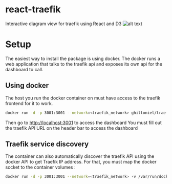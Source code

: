 # react-traefik

Interactive diagram view for traefik using React and D3
![alt text](https://image.ibb.co/enAZi5/Sans_titre.png "Screenshot")

# Setup
The easiest way to install the package is using docker. The docker runs a web application that talks to the traefik api and exposes its own api for the dashboard to call.

## Using docker
The host you run the docker container on must have access to the traefik frontend for it to work.
```sh
docker run -d -p 3001:3001 --network=<traefik_network> ghiltoniel/traefik-react
```

Then go to [http://localhost:3001](http://localhost:3001) to access the dashboard
You must fill out the traefik API URL on the header bar to access the dashboard

## Traefik service discovery
The container can also automatically discover the traefik API using the docker API to get Traefik IP address. For that, you must map the docker socket to the container volumes :

```sh
docker run -d -p 3001:3001 --network=<traefik_network> -v /var/run/docker.sock:/var/run/docker.sock ghiltoniel/traefik-react
```

